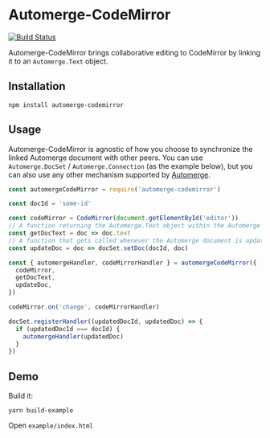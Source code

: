 # Automerge-CodeMirror

[![Build Status](https://travis-ci.org/aslakhellesoy/automerge-codemirror.svg?branch=master)](https://travis-ci.org/aslakhellesoy/automerge-codemirror)

Automerge-CodeMirror brings collaborative editing to CodeMirror by linking it to
an `Automerge.Text` object.

## Installation

    npm install automerge-codemirror

## Usage

Automerge-CodeMirror is agnostic of how you choose to synchronize the linked Automerge document
with other peers. You can use `Automerge.DocSet` / `Automerge.Connection` (as the example below),
but you can also use any other mechanism supported by
[Automerge](https://github.com/automerge/automerge).

```javascript
const automergeCodeMirror = require('automerge-codemirror')

const docId = 'some-id'

const codeMirror = CodeMirror(document.getElementById('editor'))
// A function returning the Automerge.Text object within the Automerge document
const getDocText = doc => doc.text
// A function that gets called whenever the Automerge document is updated by editor changes
const updateDoc = doc => docSet.setDoc(docId, doc)

const { automergeHandler, codeMirrorHandler } = automergeCodeMirror({
  codeMirror,
  getDocText,
  updateDoc,
})

codeMirror.on('change', codeMirrorHandler)

docSet.registerHandler((updatedDocId, updatedDoc) => {
  if (updatedDocId === docId) {
    automergeHandler(updatedDoc)
  }
})
```

## Demo

Build it:

    yarn build-example

Open `example/index.html`

